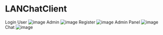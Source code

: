 # LANChatClient
Login User
![image](https://github.com/user-attachments/assets/38c57437-75a1-4c21-8a73-032dd3207368)
Admin
![image](https://github.com/user-attachments/assets/29b51445-005b-4f7f-ba4e-4adce70d42ce)
Register
![image](https://github.com/user-attachments/assets/f0d97c9d-f616-4feb-a080-57a2db183f8e)
Admin Panel
![image](https://github.com/user-attachments/assets/8f853b2c-5520-4e7b-842c-163445bd9cf0)
Chat
![image](https://github.com/user-attachments/assets/800dabe8-dbc7-4bf9-9d6b-f970bfbaf30e)





 
 
